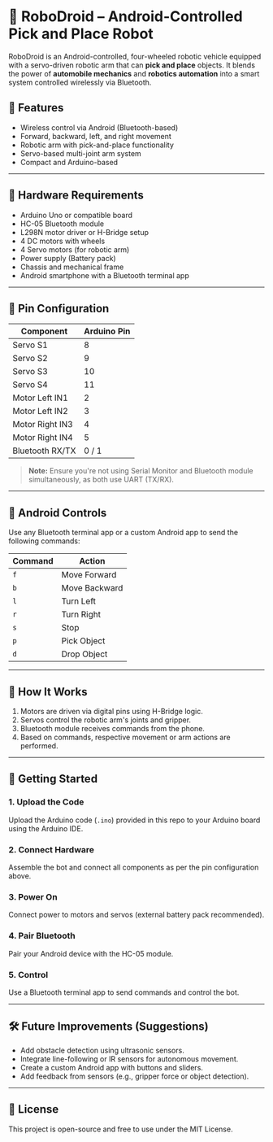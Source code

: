 # 🤖 RoboDroid – Android-Controlled Pick and Place Robot

RoboDroid is an Android-controlled, four-wheeled robotic vehicle equipped with a servo-driven robotic arm that can **pick and place** objects. It blends the power of **automobile mechanics** and **robotics automation** into a smart system controlled wirelessly via Bluetooth.

## 📜 Features

- Wireless control via Android (Bluetooth-based)
- Forward, backward, left, and right movement
- Robotic arm with pick-and-place functionality
- Servo-based multi-joint arm system
- Compact and Arduino-based

---

## 🧰 Hardware Requirements

- Arduino Uno or compatible board
- HC-05 Bluetooth module
- L298N motor driver or H-Bridge setup
- 4 DC motors with wheels
- 4 Servo motors (for robotic arm)
- Power supply (Battery pack)
- Chassis and mechanical frame
- Android smartphone with a Bluetooth terminal app

---

## 🔌 Pin Configuration

| Component         | Arduino Pin |
|------------------|-------------|
| Servo S1         | 8           |
| Servo S2         | 9           |
| Servo S3         | 10          |
| Servo S4         | 11          |
| Motor Left IN1   | 2           |
| Motor Left IN2   | 3           |
| Motor Right IN3  | 4           |
| Motor Right IN4  | 5           |
| Bluetooth RX/TX  | 0 / 1       |

> **Note:** Ensure you're not using Serial Monitor and Bluetooth module simultaneously, as both use UART (TX/RX).

---

## 📱 Android Controls

Use any Bluetooth terminal app or a custom Android app to send the following commands:

| Command | Action            |
|---------|-------------------|
| `f`     | Move Forward      |
| `b`     | Move Backward     |
| `l`     | Turn Left         |
| `r`     | Turn Right        |
| `s`     | Stop              |
| `p`     | Pick Object       |
| `d`     | Drop Object       |

---

## 🧠 How It Works

1. Motors are driven via digital pins using H-Bridge logic.
2. Servos control the robotic arm's joints and gripper.
3. Bluetooth module receives commands from the phone.
4. Based on commands, respective movement or arm actions are performed.

---

## 🚀 Getting Started

### 1. Upload the Code
Upload the Arduino code (`.ino`) provided in this repo to your Arduino board using the Arduino IDE.

### 2. Connect Hardware
Assemble the bot and connect all components as per the pin configuration above.

### 3. Power On
Connect power to motors and servos (external battery pack recommended).

### 4. Pair Bluetooth
Pair your Android device with the HC-05 module.

### 5. Control
Use a Bluetooth terminal app to send commands and control the bot.

---

## 🛠️ Future Improvements (Suggestions)

- Add obstacle detection using ultrasonic sensors.
- Integrate line-following or IR sensors for autonomous movement.
- Create a custom Android app with buttons and sliders.
- Add feedback from sensors (e.g., gripper force or object detection).

---

## 📄 License

This project is open-source and free to use under the MIT License.
